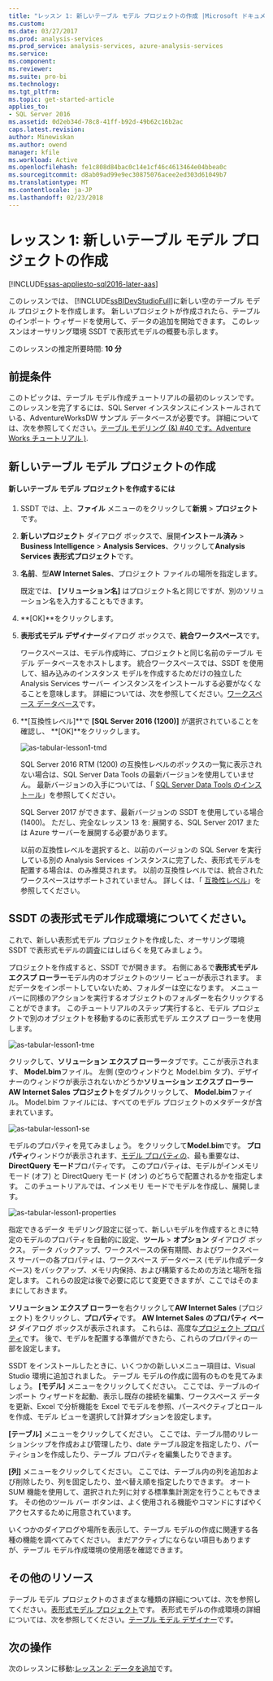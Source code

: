 ```yaml
---
title: "レッスン 1: 新しいテーブル モデル プロジェクトの作成 |Microsoft ドキュメント"
ms.custom: 
ms.date: 03/27/2017
ms.prod: analysis-services
ms.prod_service: analysis-services, azure-analysis-services
ms.service: 
ms.component: 
ms.reviewer: 
ms.suite: pro-bi
ms.technology: 
ms.tgt_pltfrm: 
ms.topic: get-started-article
applies_to:
- SQL Server 2016
ms.assetid: 0d2eb34d-78c8-41ff-b92d-49b62c16b2ac
caps.latest.revision: 
author: Minewiskan
ms.author: owend
manager: kfile
ms.workload: Active
ms.openlocfilehash: fe1c808d84bac0c14e1cf46c4613464e04bbea0c
ms.sourcegitcommit: d8ab09ad99e9ec30875076acee2ed303d61049b7
ms.translationtype: MT
ms.contentlocale: ja-JP
ms.lasthandoff: 02/23/2018
---
```

# <a name="lesson-1-create-a-new-tabular-model-project"></a>レッスン 1: 新しいテーブル モデル プロジェクトの作成
[!INCLUDE[ssas-appliesto-sql2016-later-aas](../includes/ssas-appliesto-sql2016-later-aas.md)]

このレッスンでは、 [!INCLUDE[ssBIDevStudioFull](../includes/ssbidevstudiofull-md.md)]に新しい空のテーブル モデル プロジェクトを作成します。 新しいプロジェクトが作成されたら、テーブルのインポート ウィザードを使用して、データの追加を開始できます。 このレッスンはオーサリング環境 SSDT で表形式モデルの概要も示します。  
  
このレッスンの推定所要時間: **10 分**  
  
## <a name="prerequisites"></a>前提条件  
このトピックは、テーブル モデル作成チュートリアルの最初のレッスンです。 このレッスンを完了するには、SQL Server インスタンスにインストールされている、AdventureWorksDW サンプル データベースが必要です。 詳細については、次を参照してください。[テーブル モデリング (&) #40 です。Adventure Works チュートリアル &#41;](../analysis-services/tabular-modeling-adventure-works-tutorial.md).  
  
## <a name="create-a-new-tabular-model-project"></a>新しいテーブル モデル プロジェクトの作成  
  
#### <a name="to-create-a-new-tabular-model-project"></a>新しいテーブル モデル プロジェクトを作成するには  
  
1.  SSDT では、上、**ファイル** メニューのをクリックして**新規** > **プロジェクト**です。  
  
2.  **新しいプロジェクト** ダイアログ ボックスで、展開**インストール済み** > **Business Intelligence** > **Analysis Services**、クリックして**Analysis Services 表形式プロジェクト**です。  
  
3.  **名前**、型**AW Internet Sales**、プロジェクト ファイルの場所を指定します。  
  
    既定では、 **[ソリューション名]** はプロジェクト名と同じですが、別のソリューション名を入力することもできます。  
  
4.  **[OK]**をクリックします。  
  
5.  **表形式モデル デザイナー**ダイアログ ボックスで、**統合ワークスペース**です。  
  
    ワークスペースは、モデル作成時に、プロジェクトと同じ名前のテーブル モデル データベースをホストします。 統合ワークスペースでは、SSDT を使用して、組み込みのインスタンス モデルを作成するためだけの独立した Analysis Services サーバー インスタンスをインストールする必要がなくなることを意味します。 詳細については、次を参照してください。[ワークスペース データベース](../analysis-services/tabular-models/workspace-database-ssas-tabular.md)です。
      
6.  **[互換性レベル]**で **[SQL Server 2016 (1200)]** が選択されていることを確認し、 **[OK]**をクリックします。   
 
    ![as-tabular-lesson1-tmd](../analysis-services/media/as-tabular-lesson1-tmd.png)
      
    SQL Server 2016 RTM (1200) の互換性レベルのボックスの一覧に表示されない場合は、SQL Server Data Tools の最新バージョンを使用していません。 最新バージョンの入手については、「 [SQL Server Data Tools のインストール](https://docs.microsoft.com/sql/ssdt/download-sql-server-data-tools-ssdt)」を参照してください。  

    SQL Server 2017 ができます、最新バージョンの SSDT を使用している場合 (1400)。 ただし、完全なレッスン 13 を: 展開する、SQL Server 2017 または Azure サーバーを展開する必要があります。
      
    以前の互換性レベルを選択すると、以前のバージョンの SQL Server を実行している別の Analysis Services インスタンスに完了した、表形式モデルを配置する場合は、のみ推奨されます。 以前の互換性レベルでは、統合されたワークスペースはサポートされていません。 詳しくは、「 [互換性レベル](../analysis-services/tabular-models/compatibility-level-for-tabular-models-in-analysis-services.md)」を参照してください。   
  
## <a name="understanding-the-ssdt-tabular-model-authoring-environment"></a>SSDT の表形式モデル作成環境についてください。  
これで、新しい表形式モデル プロジェクトを作成した、オーサリング環境 SSDT で表形式モデルの調査にはしばらくを見てみましょう。  
  
プロジェクトを作成すると、SSDT でが開きます。 右側にあるで**表形式モデル エクスプ ローラー**モデル内のオブジェクトのツリー ビューが表示されます。 まだデータをインポートしていないため、フォルダーは空になります。 メニュー バーに同様のアクションを実行するオブジェクトのフォルダーを右クリックすることができます。 このチュートリアルのステップ実行すると、モデル プロジェクトで別のオブジェクトを移動するのに表形式モデル エクスプ ローラーを使用します。

![as-tabular-lesson1-tme](../analysis-services/media/as-tabular-lesson1-tme.png)

クリックして、**ソリューション エクスプ ローラー**タブです。ここが表示されます、 **Model.bim**ファイル。 左側 (空のウィンドウと Model.bim タブ)、デザイナーのウィンドウが表示されないかどうか**ソリューション エクスプ ローラー** **AW Internet Sales プロジェクト**をダブルクリックして、 **Model.bim**ファイル。 Model.bim ファイルには、すべてのモデル プロジェクトのメタデータが含まれています。 

![as-tabular-lesson1-se](../analysis-services/media/as-tabular-lesson1-se.png)
  
モデルのプロパティを見てみましょう。 をクリックして**Model.bim**です。 **プロパティ**ウィンドウが表示されます、[モデル プロパティの](../analysis-services/tabular-models/model-properties-ssas-tabular.md)、最も重要なは、 **DirectQuery モード**プロパティです。 このプロパティは、モデルがインメモリ モード (オフ) と DirectQuery モード (オン) のどちらで配置されるかを指定します。 このチュートリアルでは、インメモリ モードでモデルを作成し、展開します。

![as-tabular-lesson1-properties](../analysis-services/media/as-tabular-lesson1-properties.png)
  
指定できるデータ モデリング設定に従って、新しいモデルを作成するときに特定のモデルのプロパティを自動的に設定、**ツール** > **オプション** ダイアログ ボックス。 データ バックアップ、ワークスペースの保有期間、およびワークスペース サーバーの各プロパティは、ワークスペース データベース (モデル作成データベース) をバックアップ、メモリ内保持、および構築するための方法と場所を指定します。 これらの設定は後で必要に応じて変更できますが、ここではそのままにしておきます。  

**ソリューション エクスプ ローラー**を右クリックして**AW Internet Sales** (プロジェクト) をクリックし、**プロパティ**です。 **AW Internet Sales のプロパティ ページ** ダイアログ ボックスが表示されます。 これらは、高度な[プロジェクト プロパティ](../analysis-services/tabular-models/project-properties-ssas-tabular.md)です。 後で、モデルを配置する準備ができたら、これらのプロパティの一部を設定します。  
  
SSDT をインストールしたときに、いくつかの新しいメニュー項目は、Visual Studio 環境に追加されました。 テーブル モデルの作成に固有のものを見てみましょう。 **[モデル]** メニューをクリックしてください。 ここでは、テーブルのインポート ウィザードを起動、表示し既存の接続を編集、ワークスペース データを更新、Excel で分析機能を Excel でモデルを参照、パースペクティブとロールを作成、モデル ビューを選択して計算オプションを設定します。  
  
**[テーブル]** メニューをクリックしてください。 ここでは、テーブル間のリレーションシップを作成および管理したり、date テーブル設定を指定したり、パーティションを作成したり、テーブル プロパティを編集したりできます。  
  
**[列]** メニューをクリックしてください。 ここでは、テーブル内の列を追加および削除したり、列を固定したり、並べ替え順を指定したりできます。 オート SUM 機能を使用して、選択された列に対する標準集計測定を行うこともできます。 その他のツール バー ボタンは、よく使用される機能やコマンドにすばやくアクセスするために用意されています。  
  
いくつかのダイアログや場所を表示して、テーブル モデルの作成に関連する各種の機能を調べてみてください。 まだアクティブにならない項目もありますが、テーブル モデル作成環境の使用感を確認できます。  


## <a name="additional-resources"></a>その他のリソース
テーブル モデル プロジェクトのさまざまな種類の詳細については、次を参照してください。[表形式モデル プロジェクト](../analysis-services/tabular-models/tabular-model-projects-ssas-tabular.md)です。 表形式モデルの作成環境の詳細については、次を参照してください。[テーブル モデル デザイナー](../analysis-services/tabular-models/tabular-model-designer-ssas.md)です。  
  

## <a name="whats-next"></a>次の操作
次のレッスンに移動:[レッスン 2: データを追加](../analysis-services/lesson-2-add-data.md)です。

  
  
  
